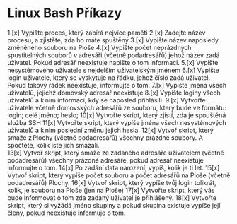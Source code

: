 # Linux Bash Příkazy
1.[x] Vypište proces, který zabírá nejvíce paměti 
2.[x] Zadejte název procesu, a zjistěte, zda ho máte spuštěný 
3.[x] Vypište název naposledy změněného souboru na Ploše 
4.[x] Vypište počet neprázdných spustitelných souborů v adresáři (včetně podadresářů) jehož název zadá uživatel. Pokud adresář neexistuje napište o tom informaci. 
5.[x] Vypište nesystémového uživatele s nejdelším uživatelským jménem 
6.[x] Vypište login uživatele, který se vyskytuje na řádku, jehož číslo zadá uživatel. Pokud takový řádek neexistuje, informujte o tom. 
7.[x] Vypište jména všech uživatelů, jejichž domovský adresář neexistuje 
8.[x] Vypište loginy všech uživatelů a k nim informaci, kdy se naposled přihlásili. 
9.[x] Vytvořte uživatele včetně domovských adresářů ze souboru, který bude ve formátu: login; celé jméno; heslo; 
10[x] Vytvořte skript, který zjistí, zda je spouštěná služba SSH 
11[x] Vytvořte skript, který vypíše jména všech nesystémových uživatelů a k nim poslední změnu jejich hesla. 
12[x] Vytvoř skript, který smaže z Plochy (včetně podadresářů) všechny prázdné soubory. A spočtěte, kolik jste jich smazali.  
13[x] Vytvoř skript, který smaže ze zadaného adresáře uživatelem (včetně podadresářů) všechny prázdné adresáře, pokud adresář neexistuje informujte o tom. 
14[x] Po zadání data narození, vypiš, kolik je ti let. 
15[x] Vytvoř skript, který vypíše počet souboru a počet adresářů na Ploše (včetně podadresářů) Plochy. 
16[x] Vytvoř skript, který vypíše tvůj login tolikrát, kolik, je souboru na Ploše (jen na Ploše) 
17[x] Vytvořte skript, který vás bude informovat o tom zda zadaný uživatel je přihlášený. 
18[x] Vytvořte skript, který si vyžádá jméno skupiny a pokud skupina existuje vypíše její členy, pokud neexistuje informuje o tom. 